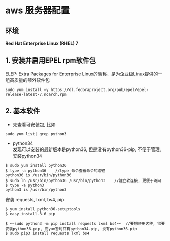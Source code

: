 # aws 服务器配置
## 环境
**Red Hat Enterprise Linux (RHEL) 7**


## 1. 安装并启用EPEL rpm软件包
ELEP: Extra Packages for Enterprise Linux的简称，是为企业级Linux提供的一组高质量的额外软件包
```
sudo yum install –y https://dl.fedoraproject.org/pub/epel/epel-release-latest-7.noarch.rpm
```


## 2. 基本软件
- 先查看可安装包, 比如:
```
sudo yum list| grep python3
```

- python34   
发现可以安装的最新版本是python36, 但是没有python36-pip, 不便于管理, 安装python34

```
$ sudo yum install python36
$ type -a python36    //type 命令查看命令的路径
python36 is /usr/bin/python36
$ sudo ln /usr/bin/python36 /usr/bin/python3    //建立软连接, 更便于访问
$ type -a python3
python3 is /usr/bin/python3

```

安装 requests, lxml, bs4, pip

```
$ yum install python36-setuptools
$ easy_install-3.6 pip

$ ~~sudo python3 -m pip install requests lxml bs4~~  //要想使用这种, 需要安装python36-pip, 而yum暂时只有python34-pip, 没有python36-pip
$ sudo pip3 install requests lxml bs4
```

